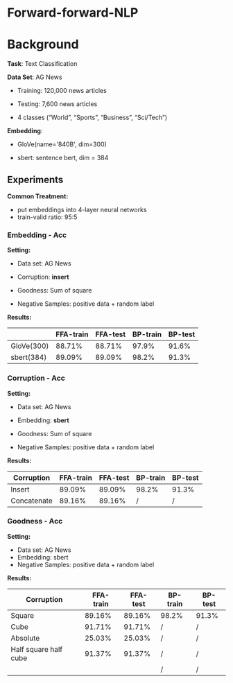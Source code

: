 # Forward-forward-NLP

# Background

**Task**: Text Classification

**Data Set**: AG News

- Training: 120,000 news articles
- Testing: 7,600 news articles

- 4 classes (“World”, “Sports”, “Business”, “Sci/Tech”)

**Embedding**: 

- GloVe(name='840B', dim=300)

- sbert:  sentence bert, dim = 384

## Experiments

**Common Treatment:**

- put embeddings into 4-layer neural networks
- train-valid ratio: 95:5 

### Embedding - Acc

**Setting:**

- Data set: AG News

- Corruption: **insert**

- Goodness: Sum of square

- Negative Samples: positive data + random label

**Results:**

|            | FFA-train | FFA-test | BP-train | BP-test |
| ---------- | --------- | -------- | -------- | ------- |
| GloVe(300) | 88.71%    | 88.71%   | 97.9%    | 91.6%   |
| sbert(384) | 89.09%    | 89.09%   | 98.2%    | 91.3%   |



### Corruption - Acc

**Setting:**

- Data set: AG News

- Embedding: **sbert**

- Goodness: Sum of square

- Negative Samples: positive data + random label

**Results:**

| Corruption  | FFA-train | FFA-test | BP-train | BP-test |
| ----------- | --------- | -------- | -------- | ------- |
| Insert      | 89.09%    | 89.09%   | 98.2%    | 91.3%   |
| Concatenate | 89.16%    | 89.16%   | /        | /       |



### Goodness - Acc

**Setting:**

- Data set: AG News
- Embedding: sbert
- Negative Samples: positive data + random label

**Results:**

| Corruption            | FFA-train | FFA-test | BP-train | BP-test |
| --------------------- | --------- | -------- | -------- | ------- |
| Square                | 89.16%    | 89.16%   | 98.2%    | 91.3%   |
| Cube                  | 91.71%    | 91.71%   | /        | /       |
| Absolute              | 25.03%    | 25.03%   | /        | /       |
| Half square half cube | 91.37%    | 91.37%   | /        | /       |
|                       |           |          | /        | /       |
